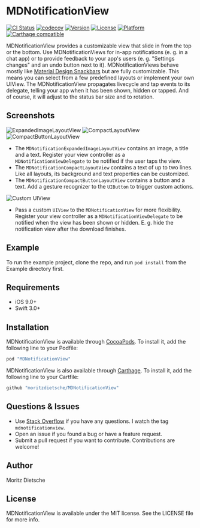 # MDNotificationView

[![CI Status](http://img.shields.io/travis/moritzdietsche/mdnotificationview.svg?style=flat)](https://travis-ci.org/moritzdietsche/mdnotificationview)
[![codecov](https://codecov.io/gh/moritzdietsche/mdnotificationview/branch/master/graph/badge.svg)](https://codecov.io/gh/moritzdietsche/mdnotificationview)
[![Version](https://img.shields.io/cocoapods/v/MDNotificationView.svg?style=flat)](http://cocoapods.org/pods/MDNotificationView)
[![License](https://img.shields.io/cocoapods/l/MDNotificationView.svg?style=flat)](http://cocoapods.org/pods/MDNotificationView)
[![Platform](https://img.shields.io/cocoapods/p/MDNotificationView.svg?style=flat)](http://cocoapods.org/pods/MDNotificationView)
[![Carthage compatible](https://img.shields.io/badge/Carthage-compatible-4BC51D.svg?style=flat)](https://github.com/Carthage/Carthage)

MDNotificationView provides a customizable view that slide in from the top or the bottom. Use MDNotificationViews for in-app notifications (e. g. in a chat app) or to provide feedback to your app's users (e. g. "Settings changes" and an undo button next to it). MDNotificationViews behave mostly like [Material Design Snackbars](https://material.io/guidelines/components/snackbars-toasts.html#snackbars-toasts-specs) but are fully customizable. This means you can select from a few predefined layouts or implement your own UIView. The MDNotificationView propagates livecycle and tap events to its delegate, telling your app when it has been shown, hidden or tapped. And of course, it will adjust to the status bar size and to rotation.

## Screenshots

![ExpandedImageLayoutView](https://github.com/moritzdietsche/mdnotificationview/blob/master/Documentation/ExpandedImageLayoutView.png)
![CompactLayoutView](https://github.com/moritzdietsche/mdnotificationview/blob/master/Documentation/CompactLayoutView.png)
![CompactButtonLayoutView](https://github.com/moritzdietsche/mdnotificationview/blob/master/Documentation/CompactButtonLayoutView.png)

* The `MDNotificationExpandedImageLayoutView` contains an image, a title and a text. Register your view controller as a `MDNotificationViewDelegate` to be notified if the user taps the view.
* The `MDNotificationCompactLayoutView` contains a text of up to two lines. Like all layouts, its background and text properties can be customized.
* The `MDNotificationCompactButtonLayoutView` contains a button and a text. Add a gesture recognizer to the `UIButton` to trigger custom actions.

![Custom UIView](https://github.com/moritzdietsche/mdnotificationview/blob/master/Documentation/Custom%20UIView.png)

* Pass a custom `UIView` to the `MDNotificationView` for more flexibility. Register your view controller as a `MDNotificationViewDelegate` to be notified when the view has been shown or hidden. E. g. hide the notification view after the download finishes.

## Example

To run the example project, clone the repo, and run `pod install` from the Example directory first.

## Requirements

* iOS 9.0+
* Swift 3.0+

## Installation

MDNotificationView is available through [CocoaPods](http://cocoapods.org). To install it, add the following line to your Podfile:

```ruby
pod "MDNotificationView"
```

MDNotificationView is also available through [Carthage](hhttps://github.com/Carthage/Carthage). To install it, add the following line to your Cartfile:

```ruby
github "moritzdietsche/MDNotificationView"
```

## Questions & Issues

* Use [Stack Overflow](http://stackoverflow.com) if you have any questions. I watch the tag `mdnotificationview`.
* Open an issue if you found a bug or have a feature request.
* Submit a pull request if you want to contribute. Contributions are welcome!

## Author

Moritz Dietsche

## License

MDNotificationView is available under the MIT license. See the LICENSE file for more info.
